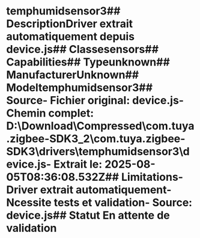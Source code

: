 # temphumidsensor3##  DescriptionDriver extrait automatiquement depuis device.js##  Classesensors##  Capabilities##  Typeunknown##  ManufacturerUnknown##  Modeltemphumidsensor3##  Source- **Fichier original**: device.js- **Chemin complet**: D:\Download\Compressed\com.tuya.zigbee-SDK3_2\com.tuya.zigbee-SDK3\drivers\temphumidsensor3\device.js- **Extrait le**: 2025-08-05T08:36:08.532Z##  Limitations- Driver extrait automatiquement- Ncessite tests et validation- Source: device.js##  Statut En attente de validation